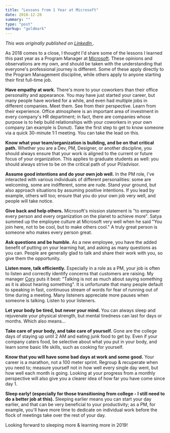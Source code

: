 ```yaml
---
title: "Lessons from 1 Year at Microsoft"
date: 2018-12-28
summary: ""
type: "post"
markup: "goldmark"
---
```


_This was originally published on [LinkedIn ](https://www.linkedin.com/pulse/lessons-from-1-year-microsoft-frank-chen/)._

As 2018 comes to a close, I thought I'd share some of the lessons I learned this past year as a Program Manager at [Microsoft](https://www.linkedin.com/company/microsoft/). These opinions and observations are my own, and should be taken with the understanding that everyone's professional journey is different. Some of these apply directly to the Program Management discipline, while others apply to anyone starting their first full-time job.

**Have empathy at work.** There's more to your coworkers than their office personality and appearance. You may have just started your career, but many people have worked for a while, and even had multiple jobs in different companies. Meet them. See from their perspective. Learn from their experience. Office atmosphere is an important area of investment in every company's HR department; in fact, there are companies whose purpose is to help build relationships with your coworkers in your own company (an example is Donut). Take the first step to get to know someone via a quick 30-minute 1:1 meeting. You can take the lead on this.

**Know what your team/organization is building, and be on that critical path.** Whether you are a Dev, PM, Designer, or another discipline, you should always ensure that your work is aligned to the current or future focus of your organization. This applies to graduate students as well: you should always strive to be on the critical path of your PI/advisor.

**Assume good intentions and do your own job well.** In the PM role, I've interacted with various individuals of different personalities: some are welcoming, some are indifferent, some are rude. Stand your ground, but also approach situations by assuming positive intentions. If you lead by example, others will too; ensure that you do your own job very well, and people will take notice.

**Give back and help others.** Microsoft's mission statement is "to empower every person and every organization on the planet to achieve more". Satya summed up the employee culture at Microsoft very well when he said "You join here, not to be cool, but to make others cool." A truly great person is someone who makes every person great.

**Ask questions and be humble.** As a new employee, you have the added benefit of putting on your learning hat, and asking as many questions as you can. People are generally glad to talk and share their work with you, so give them the opportunity.

**Listen more, talk efficiently.** Especially in a role as a PM, your job is often to listen and correctly identify concerns that customers are raising. My manager [Cory](https://www.linkedin.com/in/corydelamarter/) puts it best: "Talking is not as much about saying something as it is about hearing something". It is unfortunate that many people default to speaking in fast, continuous stream of words for fear of running out of time during a meeting. Many listeners appreciate more pauses when someone is talking. Listen to your listeners.

**Let your body be tired, but never your mind.** You can always sleep and rejuvenate your physical strength, but mental tiredness can last for days or months. Which also means...

**Take care of your body, and take care of yourself.** Gone are the college days of staying up until 2 AM and eating junk food to get by. Even if your company caters food, be selective about what you put in your body, and learn some basic life skills, such as cooking for yourself.

**Know that you will have some bad days at work and some good.** Your career is a marathon, not a 100 meter sprint. Regroup & recuperate when you need to; measure yourself not in how well every single day went, but how well each month is going. Looking at your progress from a monthly perspective will also give you a clearer idea of how far you have come since day 1.

**Sleep early! (especially for those transitioning from college - I still need to do a better job at this).** Sleeping earlier means you can start your day earlier, and that can be very beneficial to your productivity; as a PM, for example, you'll have more time to dedicate on individual work before the flock of meetings take over the rest of your day.

Looking forward to sleeping more & learning more in 2019!    